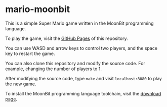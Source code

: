 # mario-moonbit

This is a simple Super Mario game written in the MoonBit programming language.

To play the game, visit the [GitHub Pages](https://moonbitlang.github.io/mario-moonbit/) of this repository.

You can use WASD and arrow keys to control two players, and the space key to restart the game.

You can also clone this repository and modify the source code. For example, changing the number of players to 1.

After modifying the source code, type `make` and visit `localhost:8080` to play the new game.

To install the MoonBit programming language toolchain, visit the [download page](https://www.moonbitlang.com/download/).
